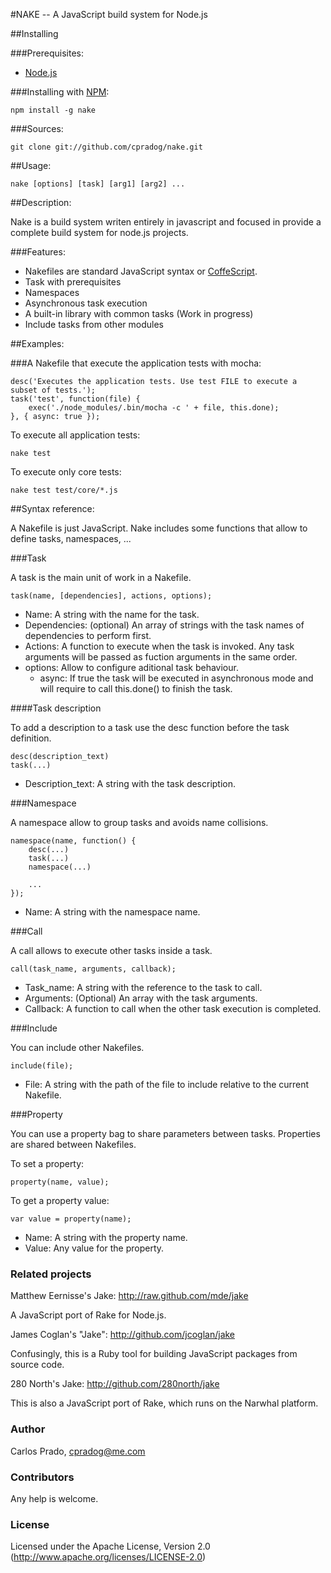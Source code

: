 #NAKE -- A JavaScript build system for Node.js

##Installing

###Prerequisites:
* [Node.js](http://nodejs.org/)

###Installing with [NPM](http://npmjs.org/):

    npm install -g nake

###Sources:

    git clone git://github.com/cpradog/nake.git

##Usage:

    nake [options] [task] [arg1] [arg2] ...

##Description:

Nake is a build system writen entirely in javascript and focused in provide a
complete build system for node.js projects.

###Features:

* Nakefiles are standard JavaScript syntax or [CoffeScript](http://coffeescript.org/).
* Task with prerequisites
* Namespaces
* Asynchronous task execution
* A built-in library with common tasks (Work in progress)
* Include tasks from other modules

##Examples:

###A Nakefile that execute the application tests with mocha:

    desc('Executes the application tests. Use test FILE to execute a subset of tests.');
    task('test', function(file) {
        exec('./node_modules/.bin/mocha -c ' + file, this.done);
    }, { async: true });

To execute all application tests:

    nake test

To execute only core tests:

    nake test test/core/*.js


##Syntax reference:

A Nakefile is just JavaScript. Nake includes some functions that allow to define tasks, namespaces, ...

###Task

A task is the main unit of work in a Nakefile.

    task(name, [dependencies], actions, options);

* Name: A string with the name for the task.
* Dependencies: (optional) An array of strings with the task names of dependencies to perform first.
* Actions: A function to execute when the task is invoked. Any task arguments will be passed as fuction arguments in the same order.
* options: Allow to configure aditional task behaviour.
    + async: If true the task will be executed in asynchronous mode and will require to call this.done() to finish the task.

####Task description

To add a description to a task use the desc function before the task definition.

    desc(description_text)
    task(...)

* Description_text: A string with the task description.

###Namespace

A namespace allow to group tasks and avoids name collisions.

    namespace(name, function() {
        desc(...)
        task(...)
        namespace(...)

        ...
    });

* Name: A string with the namespace name.

###Call

A call allows to execute other tasks inside a task.

    call(task_name, arguments, callback);

* Task_name: A string with the reference to the task to call.
* Arguments: (Optional) An array with the task arguments.
* Callback: A function to call when the other task execution is completed.

###Include

You can include other Nakefiles.

    include(file);

* File: A string with the path of the file to include relative to the current Nakefile.

###Property

You can use a property bag to share parameters between tasks.
Properties are shared between Nakefiles.

To set a property:

    property(name, value);

To get a property value:

    var value = property(name);

* Name: A string with the property name.
* Value: Any value for the property.

### Related projects

Matthew Eernisse's Jake: <http://raw.github.com/mde/jake>

A JavaScript port of Rake for Node.js.

James Coglan's "Jake": <http://github.com/jcoglan/jake>

Confusingly, this is a Ruby tool for building JavaScript packages from source code.

280 North's Jake: <http://github.com/280north/jake>

This is also a JavaScript port of Rake, which runs on the Narwhal platform.

### Author

Carlos Prado, cpradog@me.com

### Contributors

Any help is welcome.

### License

Licensed under the Apache License, Version 2.0
(<http://www.apache.org/licenses/LICENSE-2.0>)
